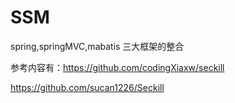 # SSM
spring,springMVC,mabatis 三大框架的整合



 参考内容有：https://github.com/codingXiaxw/seckill
 
 https://github.com/sucan1226/Seckill
